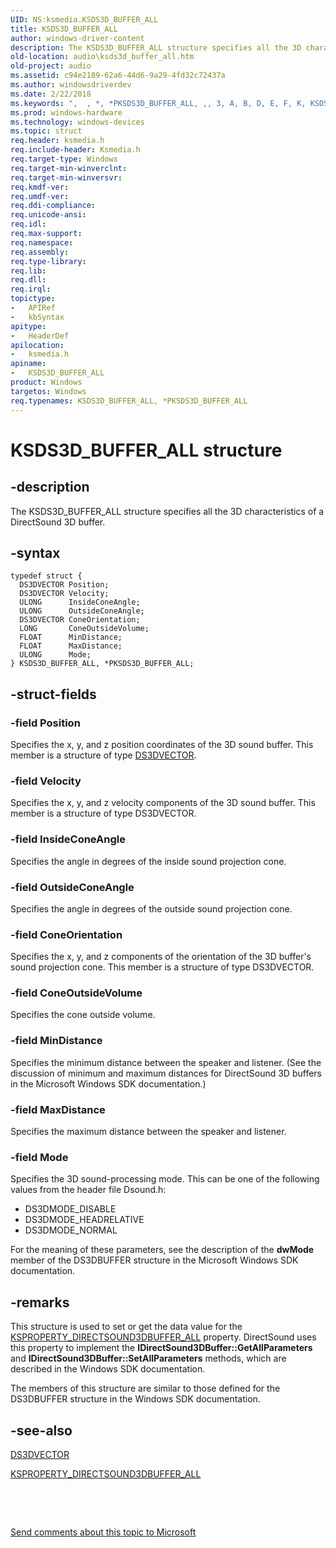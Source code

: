 ```yaml
---
UID: NS:ksmedia.KSDS3D_BUFFER_ALL
title: KSDS3D_BUFFER_ALL
author: windows-driver-content
description: The KSDS3D_BUFFER_ALL structure specifies all the 3D characteristics of a DirectSound 3D buffer.
old-location: audio\ksds3d_buffer_all.htm
old-project: audio
ms.assetid: c94e2189-62a6-44d6-9a29-4fd32c72437a
ms.author: windowsdriverdev
ms.date: 2/22/2018
ms.keywords: ",  , *, *PKSDS3D_BUFFER_ALL, ,, 3, A, B, D, E, F, K, KSDS3D_BUFFER_ALL, KSDS3D_BUFFER_ALL structure [Audio Devices], L, P, PKSDS3D_BUFFER_ALL, PKSDS3D_BUFFER_ALL structure pointer [Audio Devices], R, S, U, _, aud-prop_46bd2b81-3d2a-49e1-93e6-867e84ae4c04.xml, audio.ksds3d_buffer_all, ksmedia/KSDS3D_BUFFER_ALL, ksmedia/PKSDS3D_BUFFER_ALL"
ms.prod: windows-hardware
ms.technology: windows-devices
ms.topic: struct
req.header: ksmedia.h
req.include-header: Ksmedia.h
req.target-type: Windows
req.target-min-winverclnt: 
req.target-min-winversvr: 
req.kmdf-ver: 
req.umdf-ver: 
req.ddi-compliance: 
req.unicode-ansi: 
req.idl: 
req.max-support: 
req.namespace: 
req.assembly: 
req.type-library: 
req.lib: 
req.dll: 
req.irql: 
topictype:
-	APIRef
-	kbSyntax
apitype:
-	HeaderDef
apilocation:
-	ksmedia.h
apiname:
-	KSDS3D_BUFFER_ALL
product: Windows
targetos: Windows
req.typenames: KSDS3D_BUFFER_ALL, *PKSDS3D_BUFFER_ALL
---
```


# KSDS3D_BUFFER_ALL structure


## -description


The KSDS3D_BUFFER_ALL structure specifies all the 3D characteristics of a DirectSound 3D buffer.


## -syntax


````
typedef struct {
  DS3DVECTOR Position;
  DS3DVECTOR Velocity;
  ULONG      InsideConeAngle;
  ULONG      OutsideConeAngle;
  DS3DVECTOR ConeOrientation;
  LONG       ConeOutsideVolume;
  FLOAT      MinDistance;
  FLOAT      MaxDistance;
  ULONG      Mode;
} KSDS3D_BUFFER_ALL, *PKSDS3D_BUFFER_ALL;
````


## -struct-fields




### -field Position

Specifies the x, y, and z position coordinates of the 3D sound buffer. This member is a structure of type <a href="..\ksmedia\ns-ksmedia-_ds3dvector.md">DS3DVECTOR</a>.


### -field Velocity

Specifies the x, y, and z velocity components of the 3D sound buffer. This member is a structure of type DS3DVECTOR.


### -field InsideConeAngle

Specifies the angle in degrees of the inside sound projection cone.


### -field OutsideConeAngle

Specifies the angle in degrees of the outside sound projection cone.


### -field ConeOrientation

Specifies the x, y, and z components of the orientation of the 3D buffer's sound projection cone. This member is a structure of type DS3DVECTOR.


### -field ConeOutsideVolume

Specifies the cone outside volume.


### -field MinDistance

Specifies the minimum distance between the speaker and listener. (See the discussion of minimum and maximum distances for DirectSound 3D buffers in the Microsoft Windows SDK documentation.)


### -field MaxDistance

Specifies the maximum distance between the speaker and listener.


### -field Mode

Specifies the 3D sound-processing mode. This can be one of the following values from the header file Dsound.h:

<ul>
<li>
DS3DMODE_DISABLE 

</li>
<li>
DS3DMODE_HEADRELATIVE 

</li>
<li>
DS3DMODE_NORMAL

</li>
</ul>
For the meaning of these parameters, see the description of the <b>dwMode</b> member of the DS3DBUFFER structure in the Microsoft Windows SDK documentation.


## -remarks



This structure is used to set or get the data value for the <a href="https://msdn.microsoft.com/library/windows/hardware/ff537315">KSPROPERTY_DIRECTSOUND3DBUFFER_ALL</a> property. DirectSound uses this property to implement the <b>IDirectSound3DBuffer::GetAllParameters</b> and <b>IDirectSound3DBuffer::SetAllParameters</b> methods, which are described in the Windows SDK documentation.

The members of this structure are similar to those defined for the DS3DBUFFER structure in the Windows SDK documentation.




## -see-also

<a href="..\ksmedia\ns-ksmedia-_ds3dvector.md">DS3DVECTOR</a>



<a href="https://msdn.microsoft.com/library/windows/hardware/ff537315">KSPROPERTY_DIRECTSOUND3DBUFFER_ALL</a>



 

 

<a href="mailto:wsddocfb@microsoft.com?subject=Documentation%20feedback [audio\audio]:%20KSDS3D_BUFFER_ALL structure%20 RELEASE:%20(2/22/2018)&amp;body=%0A%0APRIVACY STATEMENT%0A%0AWe use your feedback to improve the documentation. We don't use your email address for any other purpose, and we'll remove your email address from our system after the issue that you're reporting is fixed. While we're working to fix this issue, we might send you an email message to ask for more info. Later, we might also send you an email message to let you know that we've addressed your feedback.%0A%0AFor more info about Microsoft's privacy policy, see http://privacy.microsoft.com/en-us/default.aspx." title="Send comments about this topic to Microsoft">Send comments about this topic to Microsoft</a>

